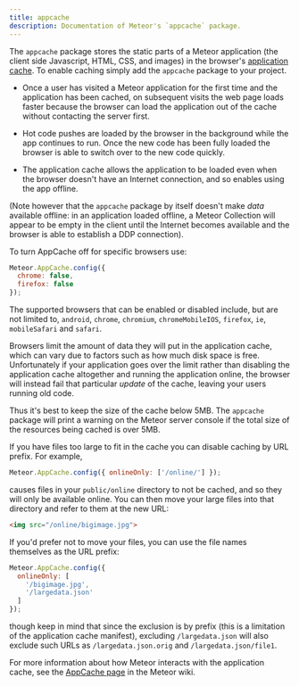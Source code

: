 ```yaml
---
title: appcache
description: Documentation of Meteor's `appcache` package.
---
```


The `appcache` package stores the static parts of a Meteor application
(the client side Javascript, HTML, CSS, and images) in the browser's
[application cache](https://en.wikipedia.org/wiki/AppCache). To enable
caching simply add the `appcache` package to your project.

* Once a user has visited a Meteor application for the first time and
  the application has been cached, on subsequent visits the web page
  loads faster because the browser can load the application out of the
  cache without contacting the server first.

* Hot code pushes are loaded by the browser in the background while the
  app continues to run.  Once the new code has been fully loaded the
  browser is able to switch over to the new code quickly.

* The application cache allows the application to be loaded even when
  the browser doesn't have an Internet connection, and so enables using
  the app offline.

(Note however that the `appcache` package by itself doesn't make
*data* available offline: in an application loaded offline, a Meteor
Collection will appear to be empty in the client until the Internet
becomes available and the browser is able to establish a DDP
connection).

To turn AppCache off for specific browsers use:

```js
Meteor.AppCache.config({
  chrome: false,
  firefox: false
});
```

The supported browsers that can be enabled or disabled include, but are
not limited to, `android`, `chrome`, `chromium`, `chromeMobileIOS`,
`firefox`, `ie`, `mobileSafari` and `safari`.

Browsers limit the amount of data they will put in the application
cache, which can vary due to factors such as how much disk space is
free.  Unfortunately if your application goes over the limit rather
than disabling the application cache altogether and running the
application online, the browser will instead fail that particular
*update* of the cache, leaving your users running old code.

Thus it's best to keep the size of the cache below 5MB.  The
`appcache` package will print a warning on the Meteor server console
if the total size of the resources being cached is over 5MB.

If you have files too large to fit in the cache you can disable
caching by URL prefix.  For example,

```js
Meteor.AppCache.config({ onlineOnly: ['/online/'] });
```

causes files in your `public/online` directory to not be cached, and
so they will only be available online.  You can then move your large
files into that directory and refer to them at the new URL:

```html
<img src="/online/bigimage.jpg">
```

If you'd prefer not to move your files, you can use the file names
themselves as the URL prefix:

```js
Meteor.AppCache.config({
  onlineOnly: [
    '/bigimage.jpg',
    '/largedata.json'
  ]
});
```

though keep in mind that since the exclusion is by prefix (this is a
limitation of the application cache manifest), excluding
`/largedata.json` will also exclude such URLs as
`/largedata.json.orig` and `/largedata.json/file1`.

For more information about how Meteor interacts with the application
cache, see the
[AppCache page](https://github.com/meteor/meteor/wiki/AppCache)
in the Meteor wiki.
